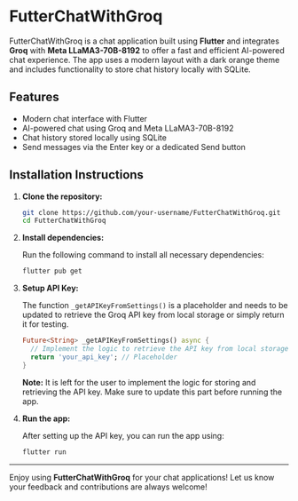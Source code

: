 # FutterChatWithGroq

FutterChatWithGroq is a chat application built using **Flutter** and integrates **Groq** with **Meta LLaMA3-70B-8192** to offer a fast and efficient AI-powered chat experience. The app uses a modern layout with a dark orange theme and includes functionality to store chat history locally with SQLite.

## Features

- Modern chat interface with Flutter
- AI-powered chat using Groq and Meta LLaMA3-70B-8192
- Chat history stored locally using SQLite
- Send messages via the Enter key or a dedicated Send button

## Installation Instructions

1. **Clone the repository:**

   ```bash
   git clone https://github.com/your-username/FutterChatWithGroq.git
   cd FutterChatWithGroq
   ```

2. **Install dependencies:**

   Run the following command to install all necessary dependencies:

   ```bash
   flutter pub get
   ```

3. **Setup API Key:**

   The function `_getAPIKeyFromSettings()` is a placeholder and needs to be updated to retrieve the Groq API key from local storage or simply return it for testing.

   ```dart
   Future<String> _getAPIKeyFromSettings() async {
     // Implement the logic to retrieve the API key from local storage
     return 'your_api_key'; // Placeholder
   }
   ```

   **Note:** It is left for the user to implement the logic for storing and retrieving the API key. Make sure to update this part before running the app.

4. **Run the app:**

   After setting up the API key, you can run the app using:

   ```bash
   flutter run
   ```

---

Enjoy using **FutterChatWithGroq** for your chat applications! Let us know your feedback and contributions are always welcome!
